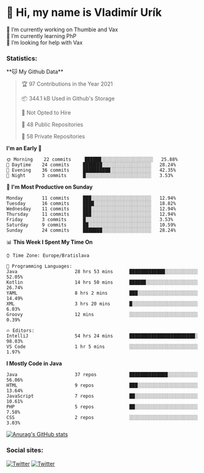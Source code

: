 <h1> 👋 Hi, my name is Vladimír Urík</h1>
<p>
 🔭 I’m currently working on Thumbie and Vax<br>
 🌱 I’m currently learning PhP<br>
 🤔 I’m looking for help with Vax<br>
</p>
<h3>Statistics:</h3>
<!--START_SECTION:waka-->
**🐱 My Github Data** 

> 🏆 97 Contributions in the Year 2021
 > 
> 📦 344.1 kB Used in Github's Storage 
 > 
> 🚫 Not Opted to Hire
 > 
> 📜 48 Public Repositories 
 > 
> 🔑 58 Private Repositories  
 > 
**I'm an Early 🐤** 

```text
🌞 Morning    22 commits     ██████░░░░░░░░░░░░░░░░░░░   25.88% 
🌆 Daytime    24 commits     ███████░░░░░░░░░░░░░░░░░░   28.24% 
🌃 Evening    36 commits     ██████████░░░░░░░░░░░░░░░   42.35% 
🌙 Night      3 commits      █░░░░░░░░░░░░░░░░░░░░░░░░   3.53%

```
📅 **I'm Most Productive on Sunday** 

```text
Monday       11 commits     ███░░░░░░░░░░░░░░░░░░░░░░   12.94% 
Tuesday      16 commits     ████░░░░░░░░░░░░░░░░░░░░░   18.82% 
Wednesday    11 commits     ███░░░░░░░░░░░░░░░░░░░░░░   12.94% 
Thursday     11 commits     ███░░░░░░░░░░░░░░░░░░░░░░   12.94% 
Friday       3 commits      █░░░░░░░░░░░░░░░░░░░░░░░░   3.53% 
Saturday     9 commits      ██░░░░░░░░░░░░░░░░░░░░░░░   10.59% 
Sunday       24 commits     ███████░░░░░░░░░░░░░░░░░░   28.24%

```


📊 **This Week I Spent My Time On** 

```text
⌚︎ Time Zone: Europe/Bratislava

💬 Programming Languages: 
Java                     28 hrs 53 mins      █████████████░░░░░░░░░░░░   52.05% 
Kotlin                   14 hrs 50 mins      ██████░░░░░░░░░░░░░░░░░░░   26.74% 
YAML                     8 hrs 2 mins        ███░░░░░░░░░░░░░░░░░░░░░░   14.49% 
XML                      3 hrs 20 mins       █░░░░░░░░░░░░░░░░░░░░░░░░   6.03% 
Groovy                   12 mins             ░░░░░░░░░░░░░░░░░░░░░░░░░   0.39%

🔥 Editors: 
IntelliJ                 54 hrs 24 mins      ████████████████████████░   98.03% 
VS Code                  1 hr 5 mins         ░░░░░░░░░░░░░░░░░░░░░░░░░   1.97%

```

**I Mostly Code in Java** 

```text
Java                     37 repos            ██████████████░░░░░░░░░░░   56.06% 
HTML                     9 repos             ███░░░░░░░░░░░░░░░░░░░░░░   13.64% 
JavaScript               7 repos             ██░░░░░░░░░░░░░░░░░░░░░░░   10.61% 
PHP                      5 repos             ██░░░░░░░░░░░░░░░░░░░░░░░   7.58% 
CSS                      2 repos             ░░░░░░░░░░░░░░░░░░░░░░░░░   3.03%

```



<!--END_SECTION:waka-->

[![Anurag's GitHub stats](https://github-readme-stats.vercel.app/api?username=vladimir-urik)](https://github.com/anuraghazra/github-readme-stats)

<h3>Social sites:</h3>
<p><a href="https://twitter.com/GGGEDR" target="_blank"><img alt="Twitter" src="https://img.shields.io/badge/twitter-%231DA1F2.svg?&style=for-the-badge&logo=twitter&logoColor=white" /></a> <a href="https://www.reddit.com/user/GGGEDR" target="_blank"><img alt="Twitter" src="https://img.shields.io/badge/reddit-%23FE6262.svg?&style=for-the-badge&logo=reddit&logoColor=white" /></a>
</p>
